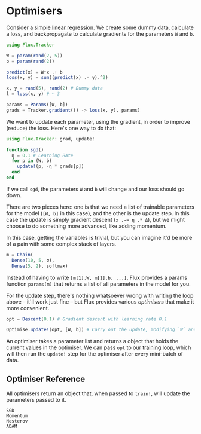 # Optimisers

Consider a [simple linear regression](../models/basics.md). We create some dummy data, calculate a loss, and backpropagate to calculate gradients for the parameters `W` and `b`.

```julia
using Flux.Tracker

W = param(rand(2, 5))
b = param(rand(2))

predict(x) = W*x .+ b
loss(x, y) = sum((predict(x) .- y).^2)

x, y = rand(5), rand(2) # Dummy data
l = loss(x, y) # ~ 3

params = Params([W, b])
grads = Tracker.gradient(() -> loss(x, y), params)
```

We want to update each parameter, using the gradient, in order to improve (reduce) the loss. Here's one way to do that:

```julia
using Flux.Tracker: grad, update!

function sgd()
  η = 0.1 # Learning Rate
  for p in (W, b)
    update!(p, -η * grads[p])
  end
end
```

If we call `sgd`, the parameters `W` and `b` will change and our loss should go down.

There are two pieces here: one is that we need a list of trainable parameters for the model (`[W, b]` in this case), and the other is the update step. In this case the update is simply gradient descent (`x .-= η .* Δ`), but we might choose to do something more advanced, like adding momentum.

In this case, getting the variables is trivial, but you can imagine it'd be more of a pain with some complex stack of layers.

```julia
m = Chain(
  Dense(10, 5, σ),
  Dense(5, 2), softmax)
```

Instead of having to write `[m[1].W, m[1].b, ...]`, Flux provides a params function `params(m)` that returns a list of all parameters in the model for you.

For the update step, there's nothing whatsoever wrong with writing the loop above – it'll work just fine – but Flux provides various *optimisers* that make it more convenient.

```julia
opt = Descent(0.1) # Gradient descent with learning rate 0.1

Optimise.update!(opt, [W, b]) # Carry out the update, modifying `W` and `b`.
```

An optimiser takes a parameter list and returns a object that holds the current values in the optimiser. We can pass `opt` to our [training loop](training.md), which will then run the `update!` step for the optimiser after every mini-batch of data.

## Optimiser Reference

All optimisers return an object that, when passed to `train!`, will update the parameters passed to it.

```@docs
SGD
Momentum
Nesterov
ADAM
```
